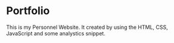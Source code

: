 # Portfolio
This is my Personnel Website. It created by using the HTML, CSS, JavaScript and some analystics snippet.


